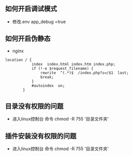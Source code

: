 ## 如何开启调试模式
*    修改.env  app_debug =true

## 如何开启伪静态
*    nginx
~~~
location / {
            index  index.html index.htm index.php;
            if (!-e $request_filename) {
                rewrite  ^(.*)$  /index.php?s=/$1  last;
                break;
            }
            #autoindex  on;
        }
~~~
## 目录没有权限的问题
* 进入linux控制台 命令 chmod -R 755 '目录文件夹'

## 插件安装没有权限的问题
* 进入linux控制台 命令 chmod -R 755 '目录文件夹'

